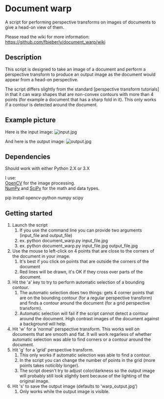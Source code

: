 # Document warp
A script for performing perspective transforms on images of documents to give a head-on view of them.

Please read the wiki for more information: https://github.com/fbieberly/document_warp/wiki  

## Description

This script is designed to take an image of a document and perform a perspective transform to produce an output image as the document would appear from a head-on perspective.  

The script differs slightly from the standard [perspective transform tutorials] in that it can warp shapes that are non-convex contours with more than 4 points (for example a document that has a sharp fold in it). This only works if a contour is detected around the document.  

[transform tutorials]: https://docs.opencv.org/3.4/da/d6e/tutorial_py_geometric_transformations.html

## Example picture

Here is the input image:
![input.jpg](https://github.com/fbieberly/document_warp/wiki/input.jpg?raw=true "input.jpg")

And here is the output image:
![output.jpg](https://github.com/fbieberly/document_warp/wiki/output.jpg?raw=true "output.jpg")



## Dependencies

Should work with either Python 2.X or 3.X

I use:  
[OpenCV] for the image processing.  
[NumPy] and [SciPy] for the math and data types.  

pip install opencv-python numpy scipy

[OpenCV]: https://opencv.org/
[NumPy]: https://www.numpy.org/
[SciPy]: https://www.scipy.org/

## Getting started

1. Launch the script
    1. If you use the command line you can provide two arguments (input_file and output_file)
    1. ex. python document_warp.py input_file.jpg
    1. ex. python document_warp.py input_file.jpg output_file.jpg
1. Use the mouse to left-click on 4 points that are close to the corners of the document in your image.
    1. It's best if you click on points that are outside the corners of the document
    1. Red lines will be drawn, it's OK if they cross over parts of the document.
1. Hit the 'a' key to try to perform automatic selection of a bounding contour.
    1. The automatic selection does two things: gets 4 corner points that are on the bounding contour (for a regular perspective transform) and finds a contour around the document (for a grid perspective transform).
    1. Automatic selection will fail if the script cannot detect a contour around the document. High contrast images of the document against a background will help.
1. Hit 'w' for a 'normal' perspective transform. This works well on documents that are smooth and flat. It will work regarless of whether automatic selection was able to find corners or a contour around the document.
1. Hit 'g' for a 'grid' perspective transform.
    1. This only works if automatic selection was able to find a contour. 
    1. In the script you can change the number of points in the grid (more points takes noticibly longer).
    1. The script doesn't try to adjust color/darkness so the output image will probably still look slightly bent because of the lighting of the original image.
1. Hit 's' to save the output image (defaults to 'warp_output.jpg')
    1. Only works while the output image is visible.


